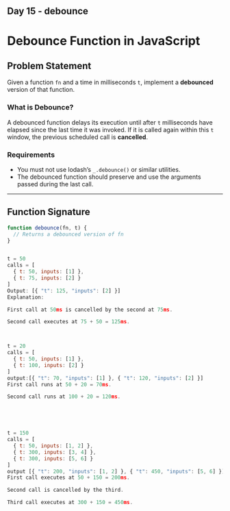 ## Day 15 - debounce
# Debounce Function in JavaScript

## Problem Statement

Given a function `fn` and a time in milliseconds `t`, implement a **debounced** version of that function.

### What is Debounce?

A debounced function delays its execution until after `t` milliseconds have elapsed since the last time it was invoked. If it is called again within this `t` window, the previous scheduled call is **cancelled**.

### Requirements

- You must not use lodash’s `_.debounce()` or similar utilities.
- The debounced function should preserve and use the arguments passed during the last call.

---

## Function Signature

```js
function debounce(fn, t) {
  // Returns a debounced version of fn
}


t = 50
calls = [
  { t: 50, inputs: [1] },
  { t: 75, inputs: [2] }
]
Output: [{ "t": 125, "inputs": [2] }]
Explanation:

First call at 50ms is cancelled by the second at 75ms.

Second call executes at 75 + 50 = 125ms.



t = 20
calls = [
  { t: 50, inputs: [1] },
  { t: 100, inputs: [2] }
]
output:[{ "t": 70, "inputs": [1] }, { "t": 120, "inputs": [2] }]
First call runs at 50 + 20 = 70ms.

Second call runs at 100 + 20 = 120ms.





t = 150
calls = [
  { t: 50, inputs: [1, 2] },
  { t: 300, inputs: [3, 4] },
  { t: 300, inputs: [5, 6] }
]
output [{ "t": 200, "inputs": [1, 2] }, { "t": 450, "inputs": [5, 6] }]
First call executes at 50 + 150 = 200ms.

Second call is cancelled by the third.

Third call executes at 300 + 150 = 450ms.